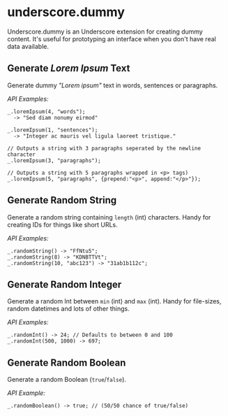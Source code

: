 underscore.dummy
================

Underscore.dummy is an Underscore extension for creating dummy content. It's useful for prototyping an interface when you don't have real data available.

  
 
  
Generate _Lorem Ipsum_ Text
---------------------------

Generate dummy _"Lorem ipsum"_ text in words, sentences or paragraphs.

_API Examples:_

    _.loremIpsum(4, "words");
      -> "Sed diam nonumy eirmod"

    _.loremIpsum(1, "sentences");
      -> "Integer ac mauris vel ligula laoreet tristique."

    // Outputs a string with 3 paragraphs seperated by the newline character
    _.loremIpsum(3, "paragraphs");
      
    // Outputs a string with 5 paragraphs wrapped in <p> tags)
    _.loremIpsum(5, "paragraphs", {prepend:"<p>", append:"</p>"});

  
Generate Random String
----------------------

Generate a random string containing `length` (int) characters.
Handy for creating IDs for things like short URLs.

_API Examples:_

    _.randomString() -> "FfNtu5";
    _.randomString(8) -> "KDNBTTVt";
    _.randomString(10, "abc123") -> "31ab1b112c";

  
Generate Random Integer
-----------------------

Generate a random Int between `min` (int) and `max` (int).
Handy for file-sizes, random datetimes and lots of other things.

_API Examples:_  

    _.randomInt() -> 24; // Defaults to between 0 and 100
    _.randomInt(500, 1000) -> 697;

  
Generate Random Boolean
-----------------------

Generate a random Boolean (`true`/`false`).

_API Example:_

    _.randomBoolean() -> true; // (50/50 chance of true/false)
